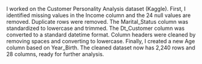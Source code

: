 I worked on the Customer Personality Analysis dataset (Kaggle). First, I identified missing values in the Income column and the 24 null values are removed. Duplicate rows were removed. The Marital_Status column was standardized to lowercase and trimmed. The Dt_Customer column was converted to a standard datetime format. Column headers were cleaned by removing spaces and converting to lowercase. Finally, I created a new Age column based on Year_Birth. The cleaned dataset now has 2,240 rows and 28 columns, ready for further analysis.
